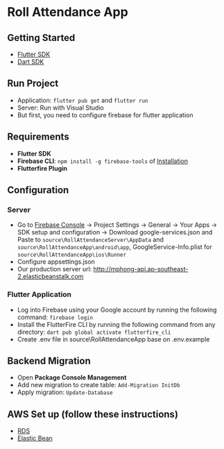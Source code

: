 # Roll Attendance App

## Getting Started
- [Flutter SDK](https://docs.flutter.dev/)
- [Dart SDK](https://dart.dev/get-dart)

## Run Project
- Application: `flutter pub get` and `flutter run`
- Server: Run with Visual Studio
- But first, you need to configure firebase for flutter application

## Requirements
- **Flutter SDK**
- **Firebase CLI**: `npm install -g firebase-tools` of [Installation](https://firebase.google.com/docs/cli#setup_update_cli)
- **Flutterfire Plugin**

## Configuration
### Server
- Go to [Firebase Console](https://console.firebase.google.com) -> Project Settings -> General ->  Your Apps -> SDK setup and configuration -> Download google-services.json and Paste to `source\RollAttendanceServer\AppData` and `source\RollAttendanceApp\android\app`, GoogleService-Info.plist for `source\RollAttendanceApp\ios\Runner`
- Configure appsettings.json
- Our production server url: http://mphong-api.ap-southeast-2.elasticbeanstalk.com

### Flutter Application
- Log into Firebase using your Google account by running the following command: `firebase login`
- Install the FlutterFire CLI by running the following command from any directory: `dart pub global activate flutterfire_cli`
- Create .env file in source\RollAttendanceApp base on .env.example

## Backend Migration
- Open **Package Console Management**
- Add new migration to create table: `Add-Migration InitDb`
- Apply migration: `Update-Database`

## AWS Set up (follow these instructions)
- [RDS](https://dev.to/aws-builders/deploy-sql-server-on-amazon-rds-a-step-by-step-guide-457e)
- [Elastic Bean](https://aws.amazon.com/blogs/dotnet/deploy-to-elastic-beanstalk-environment-with-github-actions/)
